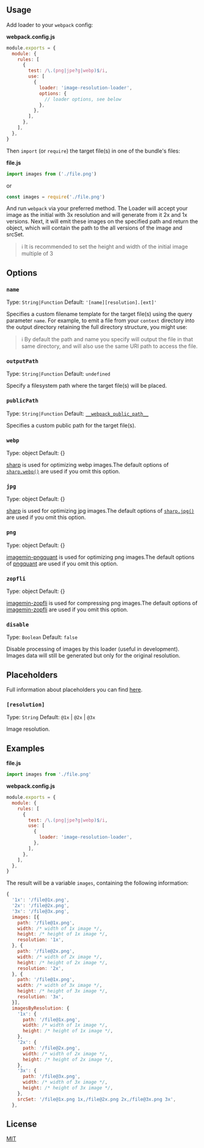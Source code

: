 ## Usage

Add loader to your `webpack` config:

**webpack.config.js**

```js
module.exports = {
  module: {
    rules: [
      {
        test: /\.(png|jpe?g|webp)$/i,
        use: [
          {
            loader: 'image-resolution-loader',
            options: {
              // loader options, see below
            },
          },
        ],
      },
    ],
  },
}
```

Then `import` (or `require`) the target file(s) in one of the bundle's files:

**file.js**

```js
import images from ('./file.png')
```

or

```js
const images = require('./file.png')
```

And run `webpack` via your preferred method.
The Loader will accept your image as the initial with 3x resolution and will generate from it 2x and 1x versions. Next, it will emit these images on the specified path and return the object, which will contain the path to the all versions of the image and srcSet.

> ℹ️ It is recommended to set the height and width of the initial image multiple of 3

## Options

### `name`

Type: `String|Function`
Default: `'[name][resolution].[ext]'`

Specifies a custom filename template for the target file(s) using the query
parameter `name`. For example, to emit a file from your `context` directory into
the output directory retaining the full directory structure, you might use:

> ℹ️ By default the path and name you specify will output the file in that same directory, and will also use the same URI path to access the file.

### `outputPath`

Type: `String|Function`
Default: `undefined`

Specify a filesystem path where the target file(s) will be placed.

### `publicPath`

Type: `String|Function`
Default: [`__webpack_public_path__`](https://webpack.js.org/api/module-variables/#__webpack_public_path__-webpack-specific-)

Specifies a custom public path for the target file(s).

### `webp`

Type: object
Default: {}

[sharp](https://github.com/lovell/sharp/) is used for optimizing webp images.The default options of [`sharp.webp()`](https://sharp.pixelplumbing.com/en/stable/api-output/#webp) are used if you omit this option.

### `jpg`

Type: object
Default: {}

[sharp](https://github.com/lovell/sharp/) is used for optimizing jpg images.The default options of [`sharp.jpg()`](https://sharp.pixelplumbing.com/en/stable/api-output/#jpeg) are used if you omit this option.

### `png`

Type: object
Default: {}

[imagemin-pngquant](https://github.com/imagemin/imagemin-pngquant) is used for optimizing png images.The default options of [pngquant](https://github.com/kornelski/pngquant) are used if you omit this option.

### `zopfli`

Type: object
Default: {}

[imagemin-zopfli](https://github.com/imagemin/imagemin-zopfli) is used for compressing png images.The default options of [imagemin-zopfli](https://github.com/imagemin/imagemin-zopfli) are used if you omit this option.

### `disable`

Type: `Boolean`
Default: `false`

Disable processing of images by this loader (useful in development). Images data will still be generated but only for the original resolution.

## Placeholders

Full information about placeholders you can find [here](https://github.com/webpack/loader-utils#interpolatename).

### `[resolution]`

Type: `String`
Default: `@1x` | `@2x` | `@3x`

Image resolution.

## Examples

**file.js**

```js
import images from './file.png'
```

**webpack.config.js**

```js
module.exports = {
  module: {
    rules: [
      {
        test: /\.(png|jpe?g|webp)$/i,
        use: [
          {
            loader: 'image-resolution-loader',
          },
        ],
      },
    ],
  },
}
```

The result will be a variable `images`, containing the following information:

```js
{
  '1x': '/file@1x.png',
  '2x': '/file@2x.png',
  '3x': '/file@3x.png',
  images: [{
    path: '/file@1x.png',
    width: /* width of 1x image */,
    height: /* height of 1x image */,
    resolution: '1x',
  }, {
    path: '/file@2x.png',
    width: /* width of 2x image */,
    height: /* height of 2x image */,
    resolution: '2x',
  }, {
    path: '/file@1x.png',
    width: /* width of 3x image */,
    height: /* height of 3x image */,
    resolution: '3x',
  }],
  imagesByResolution: {
    '1x': {
      path: '/file@1x.png',
      width: /* width of 1x image */,
      height: /* height of 1x image */,
    },
    '2x': {
      path: '/file@2x.png',
      width: /* width of 2x image */,
      height: /* height of 2x image */,
    },
    '3x': {
      path: '/file@3x.png',
      width: /* width of 3x image */,
      height: /* height of 3x image */,
    },
    srcSet: '/file@1x.png 1x,/file@2x.png 2x,/file@3x.png 3x',
  },
```

## License

[MIT](./LICENSE)

[npm]: https://img.shields.io/npm/v/image-resolution-loader.svg
[npm-url]: https://npmjs.com/package/image-resolution-loader
[node]: https://img.shields.io/node/v/image-resolution-loader
[node-url]: https://nodejs.org
[deps]: https://david-dm.org/ArtyomResh/image-resolution-loader.svg
[deps-url]: https://david-dm.org/ArtyomResh/image-resolution-loader

